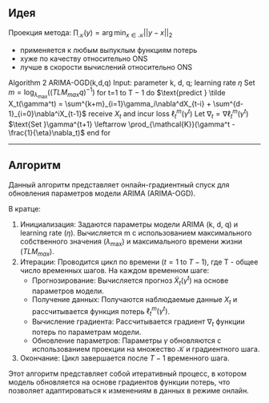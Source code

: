 ## Идея

Проекция метода: $\prod_{\mathcal{K}}(y) = \arg\min_{x\in\mathcal{K}}||y - x||_2$

- применяется к любым выпуклым функциям потерь
- хуже по качеству относительно ONS
- лучше в скорости вычислений относительно ONS

$\text{Algorithm 2 ARIMA-OGD(k,d,q)}$ 
$\text{Input: parameter k, d, q; learning rate } \eta$
$\text{Set } m = \log_{\lambda_{\max}} ((TLM_{max}q)^{−1})$
$\text{for t=1 to T − 1 do}$ 
$\text{predict } \tilde X_t(\gamma^t) = \sum^{k+m}_{i=1}\gamma_i\nabla^dX_{t-i} + \sum^{d-1}_{i=0}\nabla^iX_{t-1}$
$\text{receive } X_t \text{ and incur loss } \ell^m_t(\gamma^t)$ 
$\text{Let }\nabla_t = \nabla\ell^m_t(\gamma^t)$
$\text{Set }\gamma^{t+1} \leftarrow \prod_{\mathcal{K}}(\gamma^t - \frac{1}{\eta}\nabla_t)$ 
$\text{end for}$

---

## Алгоритм

Данный алгоритм представляет онлайн-градиентный спуск для обновления параметров модели ARIMA (ARIMA-OGD). 

В кратце:

1. Инициализация: Задаются параметры модели $\text{ARIMA (k, d, q)}$ и learning rate ($\eta$). Вычисляется m с использованием максимального собственного значения $(\lambda_{\max})$ и максимального времени жизни $(TLM_{max}$).
2. Итерации: Проводится цикл по времени $(t=1 \text{ to } T-1)$, где T - общее число временных шагов. На каждом временном шаге:
    - Прогнозирование: Вычисляется прогноз $\tilde X_t(\gamma^t)$ на основе параметров модели.
    - Получение данных: Получаются наблюдаемые данные $X_t$ и рассчитывается функция потерь $\ell^m_t(\gamma^t)$.
    - Вычисление градиента: Рассчитывается градиент $\nabla_t$ функции потерь по параметрам модели.
    - Обновление параметров: Параметры $\gamma$ обновляются с использованием проекции на множество $\mathcal{K}$ и градиентного шага.
3. Окончание: Цикл завершается после $T-1$ временного шага.

Этот алгоритм представляет собой итеративный процесс, в котором модель обновляется на основе градиентов функции потерь, что позволяет адаптироваться к изменениям в данных в режиме онлайн.

